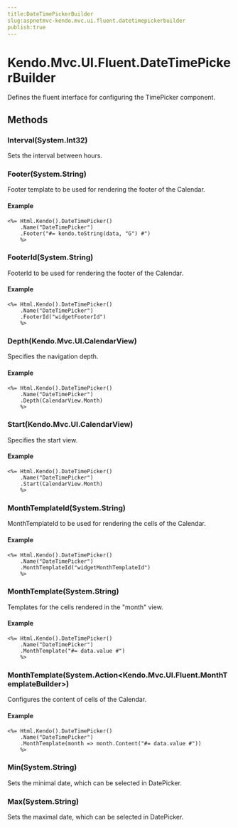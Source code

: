 ```yaml
---
title:DateTimePickerBuilder
slug:aspnetmvc-kendo.mvc.ui.fluent.datetimepickerbuilder
publish:true
---
```


# Kendo.Mvc.UI.Fluent.DateTimePickerBuilder

Defines the fluent interface for configuring the TimePicker component.

## Methods

### Interval(System.Int32)
Sets the interval between hours.

### Footer(System.String)
Footer template to be used for rendering the footer of the Calendar.

#### Example
    <%= Html.Kendo().DateTimePicker()
        .Name("DateTimePicker")
        .Footer("#= kendo.toString(data, "G") #")
        %>

### FooterId(System.String)
FooterId to be used for rendering the footer of the Calendar.

#### Example
    <%= Html.Kendo().DateTimePicker()
        .Name("DateTimePicker")
        .FooterId("widgetFooterId")
        %>

### Depth(Kendo.Mvc.UI.CalendarView)
Specifies the navigation depth.

#### Example
    <%= Html.Kendo().DateTimePicker()
        .Name("DateTimePicker")
        .Depth(CalendarView.Month)
        %>

### Start(Kendo.Mvc.UI.CalendarView)
Specifies the start view.

#### Example
    <%= Html.Kendo().DateTimePicker()
        .Name("DateTimePicker")
        .Start(CalendarView.Month)
        %>

### MonthTemplateId(System.String)
MonthTemplateId to be used for rendering the cells of the Calendar.

#### Example
    <%= Html.Kendo().DateTimePicker()
        .Name("DateTimePicker")
        .MonthTemplateId("widgetMonthTemplateId")
        %>

### MonthTemplate(System.String)
Templates for the cells rendered in the "month" view.

#### Example
    <%= Html.Kendo().DateTimePicker()
        .Name("DateTimePicker")
        .MonthTemplate("#= data.value #")
        %>

### MonthTemplate(System.Action<Kendo.Mvc.UI.Fluent.MonthTemplateBuilder>)
Configures the content of cells of the Calendar.

#### Example
    <%= Html.Kendo().DateTimePicker()
        .Name("DateTimePicker")
        .MonthTemplate(month => month.Content("#= data.value #"))
        %>

### Min(System.String)
Sets the minimal date, which can be selected in DatePicker.

### Max(System.String)
Sets the maximal date, which can be selected in DatePicker.